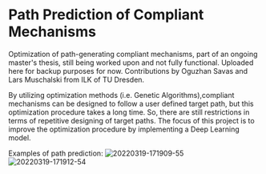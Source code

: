 # Path Prediction of Compliant Mechanisms
Optimization of path-generating compliant mechanisms, part of an ongoing master's thesis, still being worked upon and not fully functional. Uploaded here for backup 
purposes for now. Contributions by Oguzhan Savas and Lars Muschalski from ILK of TU Dresden.

By utilizing optimization methods (i.e. Genetic Algorithms),compliant mechanisms can be designed to follow a user defined target path, but this optimization procedure 
takes a long time. So, there are still restrictions in terms of repetitive designing of target paths. The focus of this project is to improve the optimization procedure 
by implementing a Deep Learning model.

Examples of path prediction:
![20220319-171909-55](https://user-images.githubusercontent.com/104380376/168466740-6236aba8-2093-442f-b1dc-7e9d39494ab6.png)
![20220319-171912-54](https://user-images.githubusercontent.com/104380376/168466742-3e409e57-ee1d-4948-b2cd-cb44377f817d.png)

